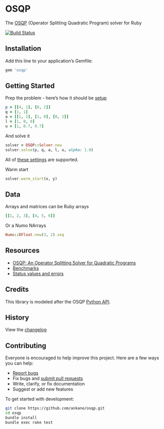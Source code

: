 # OSQP

The [OSQP](https://osqp.org/) (Operator Splitting Quadratic Program) solver for Ruby

[![Build Status](https://github.com/ankane/osqp/workflows/build/badge.svg?branch=master)](https://github.com/ankane/osqp/actions)

## Installation

Add this line to your application’s Gemfile:

```ruby
gem 'osqp'
```

## Getting Started

Prep the problem - here’s how it should be [setup](https://osqp.org/docs/examples/setup-and-solve.html)

```ruby
p = [[4, 1], [0, 2]]
q = [1, 1]
a = [[1, 1], [1, 0], [0, 1]]
l = [1, 0, 0]
u = [1, 0.7, 0.7]
```

And solve it

```ruby
solver = OSQP::Solver.new
solver.solve(p, q, a, l, u, alpha: 1.0)
```

All of [these settings](https://osqp.org/docs/interfaces/solver_settings.html#solver-settings) are supported.

Warm start

```ruby
solver.warm_start(x, y)
```

## Data

Arrays and matrices can be Ruby arrays

```ruby
[[1, 2, 3], [4, 5, 6]]
```

Or a Numo NArrays

```ruby
Numo::DFloat.new(3, 2).seq
```

## Resources

- [OSQP: An Operator Splitting Solver for Quadratic Programs](https://arxiv.org/pdf/1711.08013.pdf)
- [Benchmarks](https://github.com/oxfordcontrol/osqp_benchmarks)
- [Status values and errors](https://osqp.org/docs/interfaces/status_values.html)

## Credits

This library is modeled after the OSQP [Python API](https://osqp.org/docs/interfaces/python.html).

## History

View the [changelog](https://github.com/ankane/osqp/blob/master/CHANGELOG.md)

## Contributing

Everyone is encouraged to help improve this project. Here are a few ways you can help:

- [Report bugs](https://github.com/ankane/osqp/issues)
- Fix bugs and [submit pull requests](https://github.com/ankane/osqp/pulls)
- Write, clarify, or fix documentation
- Suggest or add new features

To get started with development:

```sh
git clone https://github.com/ankane/osqp.git
cd osqp
bundle install
bundle exec rake test
```
